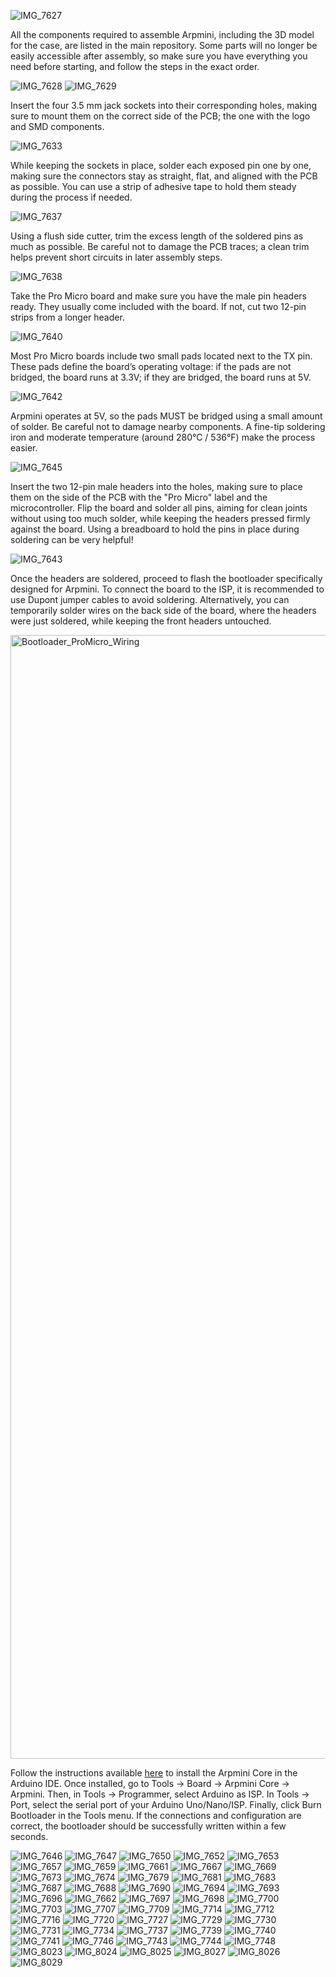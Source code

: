 ![IMG_7627](https://github.com/user-attachments/assets/04d9ebf9-eb3a-4e3d-8a49-5158be56317a)

All the components required to assemble Arpmini, including the 3D model for the case, are listed in the main repository.
Some parts will no longer be easily accessible after assembly, so make sure you have everything you need before starting, and follow the steps in the exact order.

![IMG_7628](https://github.com/user-attachments/assets/3241549b-fc8a-4c3d-aa36-a8da76474b7d)
![IMG_7629](https://github.com/user-attachments/assets/0fb7ab1c-b698-49df-aefd-05bed35ea541)

Insert the four 3.5 mm jack sockets into their corresponding holes, making sure to mount them on the correct side of the PCB; the one with the logo and SMD components.

![IMG_7633](https://github.com/user-attachments/assets/bb319975-ae6e-48fd-a4a5-4f7039b63d90)

While keeping the sockets in place, solder each exposed pin one by one, making sure the connectors stay as straight, flat, and aligned with the PCB as possible.
You can use a strip of adhesive tape to hold them steady during the process if needed.

![IMG_7637](https://github.com/user-attachments/assets/538a48ba-2530-491f-b067-3380df87bba6)

Using a flush side cutter, trim the excess length of the soldered pins as much as possible.
Be careful not to damage the PCB traces; a clean trim helps prevent short circuits in later assembly steps.

![IMG_7638](https://github.com/user-attachments/assets/12af2fa2-fd75-4b2a-a19a-13f18eb9cc27)

Take the Pro Micro board and make sure you have the male pin headers ready.
They usually come included with the board. If not, cut two 12-pin strips from a longer header.

![IMG_7640](https://github.com/user-attachments/assets/e8e18a39-80b8-4099-8b05-c478c2681255)

Most Pro Micro boards include two small pads located next to the TX pin. These pads define the board’s operating voltage:
if the pads are not bridged, the board runs at 3.3V;
if they are bridged, the board runs at 5V.

![IMG_7642](https://github.com/user-attachments/assets/097ac34c-d9d0-411b-8978-b6b37bea6ca3)

Arpmini operates at 5V, so the pads MUST be bridged using a small amount of solder.
Be careful not to damage nearby components. A fine-tip soldering iron and moderate temperature (around 280°C / 536°F) make the process easier.

![IMG_7645](https://github.com/user-attachments/assets/f51c828f-c8ba-4166-b091-382ca1d926b8)

Insert the two 12-pin male headers into the holes, making sure to place them on the side of the PCB with the "Pro Micro" label and the microcontroller.
Flip the board and solder all pins, aiming for clean joints without using too much solder, while keeping the headers pressed firmly against the board.
Using a breadboard to hold the pins in place during soldering can be very helpful!

![IMG_7643](https://github.com/user-attachments/assets/be4a3ded-f3c9-4a6e-97d1-8ecebeebbf23)

Once the headers are soldered, proceed to flash the bootloader specifically designed for Arpmini.
To connect the board to the ISP, it is recommended to use Dupont jumper cables to avoid soldering.
Alternatively, you can temporarily solder wires on the back side of the board, where the headers were just soldered, while keeping the front headers untouched.

<img width="2264" height="1798" alt="Bootloader_ProMicro_Wiring" src="https://github.com/user-attachments/assets/ba20b7d6-9e37-421d-a5eb-c4a35544c89f" />

Follow the instructions available [here](https://github.com/PaoloEstorm/Arpmini-Core) to install the Arpmini Core in the Arduino IDE.
Once installed, go to Tools → Board → Arpmini Core → Arpmini.
Then, in Tools → Programmer, select Arduino as ISP.
In Tools → Port, select the serial port of your Arduino Uno/Nano/ISP.
Finally, click Burn Bootloader in the Tools menu.
If the connections and configuration are correct, the bootloader should be successfully written within a few seconds.

![IMG_7646](https://github.com/user-attachments/assets/03291826-cb09-4e71-a2a8-52f145933842)
![IMG_7647](https://github.com/user-attachments/assets/0e32852d-404c-4311-8915-ffcd07c3279a)
![IMG_7650](https://github.com/user-attachments/assets/33e11699-e048-4b26-836c-f3d161d3734d)
![IMG_7652](https://github.com/user-attachments/assets/8e79b010-fd77-4bfc-a82a-4693125db00d)
![IMG_7653](https://github.com/user-attachments/assets/c1932155-c225-4ad5-be54-3c565214b885)
![IMG_7657](https://github.com/user-attachments/assets/28d37a5f-f4c1-4563-8cac-c5f2120b4382)
![IMG_7659](https://github.com/user-attachments/assets/491b0f57-f502-421b-a288-3957fcad1e3c)
![IMG_7661](https://github.com/user-attachments/assets/b448fbdd-c14b-48a4-877d-a49efdf321dc)
![IMG_7667](https://github.com/user-attachments/assets/4bda6309-fd57-4795-a7ff-9ff2edc4d1e7)
![IMG_7669](https://github.com/user-attachments/assets/32750358-4f3e-419a-a53b-eff065a1503a)
![IMG_7673](https://github.com/user-attachments/assets/432d9384-4308-4f17-a72a-e1d87877dd9c)
![IMG_7674](https://github.com/user-attachments/assets/1f453460-9e71-462a-9525-08c0207658b3)
![IMG_7679](https://github.com/user-attachments/assets/ac9103a6-1a66-451a-91db-eedea5f53f19)
![IMG_7681](https://github.com/user-attachments/assets/c639f7f5-001a-402e-81d3-2fbaa15949b7)
![IMG_7683](https://github.com/user-attachments/assets/9ff5fab5-2cd6-4ad5-9677-79835a19f7b9)
![IMG_7687](https://github.com/user-attachments/assets/39c085bd-aef0-4c6c-85de-9890de256990)
![IMG_7688](https://github.com/user-attachments/assets/961ead4e-c635-4eb8-87cc-4ea3ac590a2a)
![IMG_7690](https://github.com/user-attachments/assets/abef9f41-e62f-4ac0-be8a-ee88331872d9)
![IMG_7694](https://github.com/user-attachments/assets/00bfa75b-9d14-4ca4-8ab5-e0a4124a3792)
![IMG_7693](https://github.com/user-attachments/assets/1c134ed6-c941-4669-bf3f-8a0ff4c79794)
![IMG_7696](https://github.com/user-attachments/assets/a0040c43-1c60-4200-aec9-8397e92503bd)
![IMG_7662](https://github.com/user-attachments/assets/11ebb74f-a361-4c4c-b7c9-dba3bba4affc)
![IMG_7697](https://github.com/user-attachments/assets/b1636fb9-55a8-4845-a2b9-788d60ecc4a7)
![IMG_7698](https://github.com/user-attachments/assets/82fc7971-c909-47d8-b5d5-ab604e2658dd)
![IMG_7700](https://github.com/user-attachments/assets/11457e76-1589-4172-a346-4efd11edb5bf)
![IMG_7703](https://github.com/user-attachments/assets/a4c7b1b7-83b0-44f6-9cce-e949ebf807e1)
![IMG_7707](https://github.com/user-attachments/assets/67cfb1eb-e7c9-4bbc-b525-f026e6518491)
![IMG_7709](https://github.com/user-attachments/assets/78fed8d8-a853-4484-aadc-e220bd4007d9)
![IMG_7714](https://github.com/user-attachments/assets/f4b2e234-0aa0-4ba1-a2ce-66dc0961f0c7)
![IMG_7712](https://github.com/user-attachments/assets/987b928f-eb54-4839-8028-cfb8a0ad5530)
![IMG_7716](https://github.com/user-attachments/assets/5e13078d-aef8-4063-ae00-ae3587a2fa0b)
![IMG_7720](https://github.com/user-attachments/assets/e186841a-647b-47e8-9d4e-999f45c23eb7)
![IMG_7727](https://github.com/user-attachments/assets/537b330b-dbcc-40eb-8e08-a704e3a369d0)
![IMG_7729](https://github.com/user-attachments/assets/2981ef82-cee0-4627-8057-78668a46a3c2)
![IMG_7730](https://github.com/user-attachments/assets/dc0bfbf7-5828-45f5-a514-f3a7d7a30472)
![IMG_7731](https://github.com/user-attachments/assets/bc4d3b51-80ed-4a1d-9ac3-41e64aefe49b)
![IMG_7734](https://github.com/user-attachments/assets/c1323db4-8425-4111-8c77-7adec7176eba)
![IMG_7737](https://github.com/user-attachments/assets/a486e447-415a-4313-9520-ea652cf4cbe6)
![IMG_7739](https://github.com/user-attachments/assets/9c2423d8-51bc-42ef-a478-fd3f135873e2)
![IMG_7740](https://github.com/user-attachments/assets/edb1ea13-3468-4977-8b5d-f376edd85b41)
![IMG_7741](https://github.com/user-attachments/assets/2293a4f5-1f1e-44df-9088-aa001ef058a6)
![IMG_7746](https://github.com/user-attachments/assets/4d4d7361-0c79-475a-bc69-44607de547a0)
![IMG_7743](https://github.com/user-attachments/assets/78de7b83-86be-4600-9167-77b5e246dfad)
![IMG_7744](https://github.com/user-attachments/assets/d6dcc56c-a0bc-44a7-b62b-468a843229d0)
![IMG_7748](https://github.com/user-attachments/assets/b718567b-5d1c-443e-a9b2-a7956eafc401)
![IMG_8023](https://github.com/user-attachments/assets/4e788e25-81f3-47b9-bcca-e37a082cc948)
![IMG_8024](https://github.com/user-attachments/assets/5634e9f3-d043-4f46-a627-b255b7435f5b)
![IMG_8025](https://github.com/user-attachments/assets/d4ee9466-6e72-46c0-a862-cf5731b6f6be)
![IMG_8027](https://github.com/user-attachments/assets/3819b711-995e-4037-b7c3-d96daf123b3a)
![IMG_8026](https://github.com/user-attachments/assets/7ef160eb-d8d6-415f-baaf-70a2b16bb54f)
![IMG_8029](https://github.com/user-attachments/assets/f7b39c10-1613-40fc-a026-46b1098142f5)

